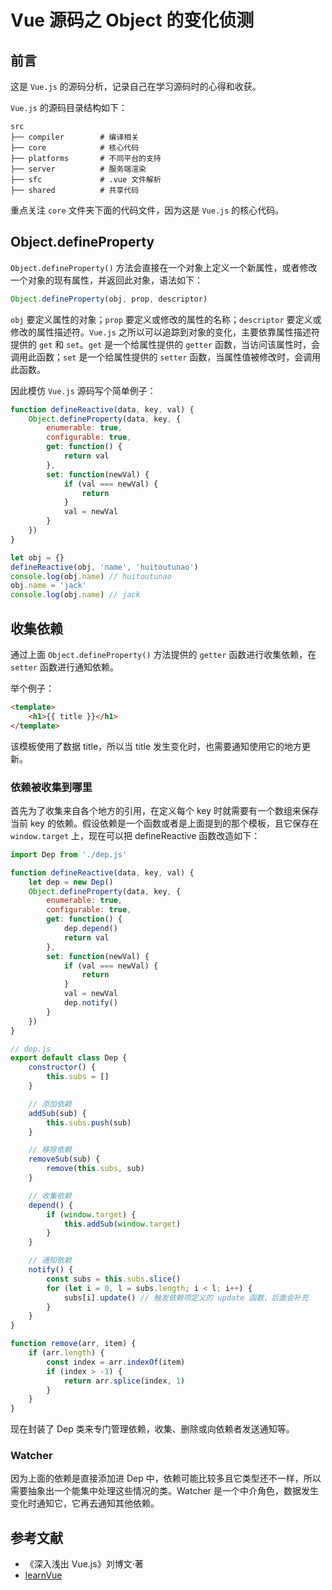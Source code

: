 # Vue 源码之 Object 的变化侦测

## 前言

这是 `Vue.js` 的源码分析，记录自己在学习源码时的心得和收获。

`Vue.js` 的源码目录结构如下：
```
src
├── compiler        # 编译相关 
├── core            # 核心代码 
├── platforms       # 不同平台的支持
├── server          # 服务端渲染
├── sfc             # .vue 文件解析
├── shared          # 共享代码
```

重点关注 `core` 文件夹下面的代码文件，因为这是 `Vue.js` 的核心代码。

## Object.defineProperty

`Object.defineProperty()` 方法会直接在一个对象上定义一个新属性，或者修改一个对象的现有属性，并返回此对象，语法如下：
```js
Object.defineProperty(obj, prop, descriptor)
```

`obj` 要定义属性的对象；`prop` 要定义或修改的属性的名称；`descriptor` 要定义或修改的属性描述符。`Vue.js` 之所以可以追踪到对象的变化，主要依靠属性描述符提供的 `get` 和 `set`。`get` 是一个给属性提供的 `getter` 函数，当访问该属性时，会调用此函数；`set` 是一个给属性提供的 `setter` 函数，当属性值被修改时，会调用此函数。

因此模仿 `Vue.js` 源码写个简单例子：
```js
function defineReactive(data, key, val) {
    Object.defineProperty(data, key, {
        enumerable: true,
        configurable: true,
        get: function() {
            return val
        },
        set: function(newVal) {
            if (val === newVal) {
                return
            }
            val = newVal
        }
    })
}

let obj = {}
defineReactive(obj, 'name', 'huitoutunao')
console.log(obj.name) // huitoutunao
obj.name = 'jack'
console.log(obj.name) // jack
```

## 收集依赖

通过上面 `Object.defineProperty()` 方法提供的 `getter` 函数进行收集依赖，在 `setter` 函数进行通知依赖。

举个例子：
```html
<template>
    <h1>{{ title }}</h1>
</template>
```

该模板使用了数据 title，所以当 title 发生变化时，也需要通知使用它的地方更新。

### 依赖被收集到哪里

首先为了收集来自各个地方的引用，在定义每个 key 时就需要有一个数组来保存当前 key 的依赖。假设依赖是一个函数或者是上面提到的那个模板，且它保存在 `window.target` 上，现在可以把 defineReactive 函数改造如下：
```js
import Dep from './dep.js'

function defineReactive(data, key, val) {
    let dep = new Dep()
    Object.defineProperty(data, key, {
        enumerable: true,
        configurable: true,
        get: function() {
            dep.depend()
            return val
        },
        set: function(newVal) {
            if (val === newVal) {
                return
            }
            val = newVal
            dep.notify()
        }
    })
}
```
```js
// dep.js
export default class Dep {
    constructor() {
        this.subs = []
    }

    // 添加依赖
    addSub(sub) {
        this.subs.push(sub)
    }

    // 移除依赖
    removeSub(sub) {
        remove(this.subs, sub)
    }

    // 收集依赖
    depend() {
        if (window.target) {
            this.addSub(window.target)
        }
    }

    // 通知依赖
    notify() {
        const subs = this.subs.slice()
        for (let i = 0, l = subs.length; i < l; i++) {
            subs[i].update() // 触发依赖项定义的 update 函数，后面会补充
        }
    }
}

function remove(arr, item) {
    if (arr.length) {
        const index = arr.indexOf(item)
        if (index > -1) {
            return arr.splice(index, 1)
        }
    }
}
```

现在封装了 Dep 类来专门管理依赖，收集、删除或向依赖者发送通知等。

### Watcher

因为上面的依赖是直接添加进 Dep 中，依赖可能比较多且它类型还不一样，所以需要抽象出一个能集中处理这些情况的类。Watcher 是一个中介角色，数据发生变化时通知它，它再去通知其他依赖。

## 参考文献

- 《深入浅出 Vue.js》刘博文·著
- [learnVue](https://github.com/answershuto/learnVue)